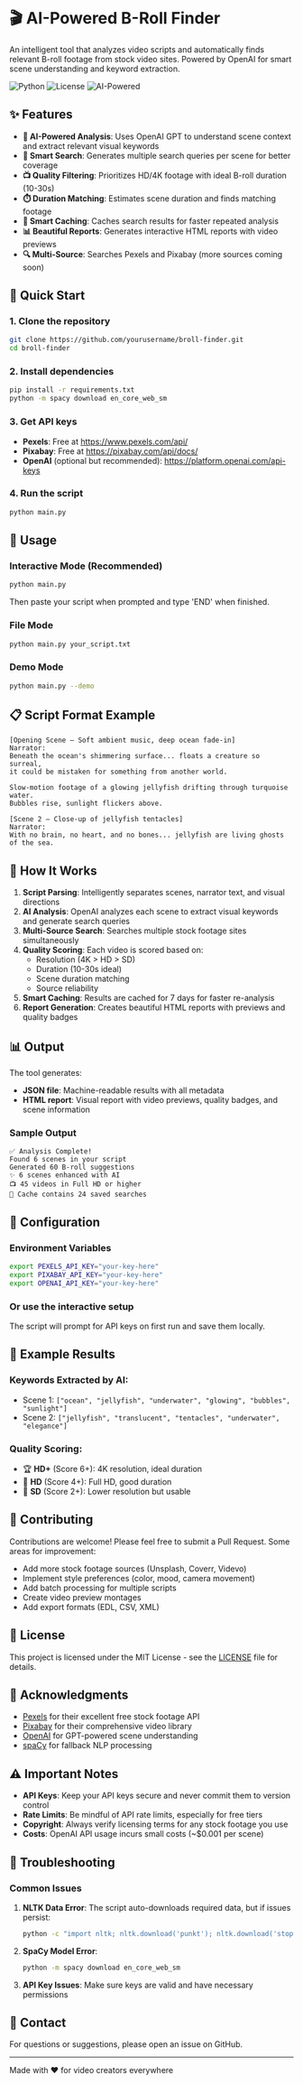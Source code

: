 # 🎬 AI-Powered B-Roll Finder

An intelligent tool that analyzes video scripts and automatically finds relevant B-roll footage from stock video sites. Powered by OpenAI for smart scene understanding and keyword extraction.

![Python](https://img.shields.io/badge/python-3.8+-blue.svg)
![License](https://img.shields.io/badge/license-MIT-green.svg)
![AI-Powered](https://img.shields.io/badge/AI-Powered-purple.svg)

## ✨ Features

- **🤖 AI-Powered Analysis**: Uses OpenAI GPT to understand scene context and extract relevant visual keywords
- **🎯 Smart Search**: Generates multiple search queries per scene for better coverage
- **📺 Quality Filtering**: Prioritizes HD/4K footage with ideal B-roll duration (10-30s)
- **⏱️ Duration Matching**: Estimates scene duration and finds matching footage
- **💾 Smart Caching**: Caches search results for faster repeated analysis
- **📊 Beautiful Reports**: Generates interactive HTML reports with video previews
- **🔍 Multi-Source**: Searches Pexels and Pixabay (more sources coming soon)

## 🚀 Quick Start

### 1. Clone the repository
```bash
git clone https://github.com/yourusername/broll-finder.git
cd broll-finder
```

### 2. Install dependencies
```bash
pip install -r requirements.txt
python -m spacy download en_core_web_sm
```

### 3. Get API keys
- **Pexels**: Free at https://www.pexels.com/api/
- **Pixabay**: Free at https://pixabay.com/api/docs/
- **OpenAI** (optional but recommended): https://platform.openai.com/api-keys

### 4. Run the script
```bash
python main.py
```

## 📝 Usage

### Interactive Mode (Recommended)
```bash
python main.py
```
Then paste your script when prompted and type 'END' when finished.

### File Mode
```bash
python main.py your_script.txt
```

### Demo Mode
```bash
python main.py --demo
```

## 📋 Script Format Example

```
[Opening Scene – Soft ambient music, deep ocean fade-in]
Narrator:
Beneath the ocean's shimmering surface... floats a creature so surreal, 
it could be mistaken for something from another world.

Slow-motion footage of a glowing jellyfish drifting through turquoise water. 
Bubbles rise, sunlight flickers above.

[Scene 2 – Close-up of jellyfish tentacles]
Narrator:
With no brain, no heart, and no bones... jellyfish are living ghosts of the sea.
```

## 🎯 How It Works

1. **Script Parsing**: Intelligently separates scenes, narrator text, and visual directions
2. **AI Analysis**: OpenAI analyzes each scene to extract visual keywords and generate search queries
3. **Multi-Source Search**: Searches multiple stock footage sites simultaneously
4. **Quality Scoring**: Each video is scored based on:
   - Resolution (4K > HD > SD)
   - Duration (10-30s ideal)
   - Scene duration matching
   - Source reliability
5. **Smart Caching**: Results are cached for 7 days for faster re-analysis
6. **Report Generation**: Creates beautiful HTML reports with previews and quality badges

## 📊 Output

The tool generates:
- **JSON file**: Machine-readable results with all metadata
- **HTML report**: Visual report with video previews, quality badges, and scene information

### Sample Output
```
✅ Analysis Complete!
Found 6 scenes in your script
Generated 60 B-roll suggestions
✨ 6 scenes enhanced with AI
📺 45 videos in Full HD or higher
💾 Cache contains 24 saved searches
```

## 🔧 Configuration

### Environment Variables
```bash
export PEXELS_API_KEY="your-key-here"
export PIXABAY_API_KEY="your-key-here"
export OPENAI_API_KEY="your-key-here"
```

### Or use the interactive setup
The script will prompt for API keys on first run and save them locally.

## 🎨 Example Results

### Keywords Extracted by AI:
- Scene 1: `["ocean", "jellyfish", "underwater", "glowing", "bubbles", "sunlight"]`
- Scene 2: `["jellyfish", "translucent", "tentacles", "underwater", "elegance"]`

### Quality Scoring:
- 🏆 **HD+** (Score 6+): 4K resolution, ideal duration
- 🥈 **HD** (Score 4+): Full HD, good duration
- 🥉 **SD** (Score 2+): Lower resolution but usable

## 🤝 Contributing

Contributions are welcome! Please feel free to submit a Pull Request. Some areas for improvement:

- Add more stock footage sources (Unsplash, Coverr, Videvo)
- Implement style preferences (color, mood, camera movement)
- Add batch processing for multiple scripts
- Create video preview montages
- Add export formats (EDL, CSV, XML)

## 📄 License

This project is licensed under the MIT License - see the [LICENSE](LICENSE) file for details.

## 🙏 Acknowledgments

- [Pexels](https://www.pexels.com/) for their excellent free stock footage API
- [Pixabay](https://pixabay.com/) for their comprehensive video library
- [OpenAI](https://openai.com/) for GPT-powered scene understanding
- [spaCy](https://spacy.io/) for fallback NLP processing

## ⚠️ Important Notes

- **API Keys**: Keep your API keys secure and never commit them to version control
- **Rate Limits**: Be mindful of API rate limits, especially for free tiers
- **Copyright**: Always verify licensing terms for any stock footage you use
- **Costs**: OpenAI API usage incurs small costs (~$0.001 per scene)

## 🐛 Troubleshooting

### Common Issues

1. **NLTK Data Error**: The script auto-downloads required data, but if issues persist:
   ```bash
   python -c "import nltk; nltk.download('punkt'); nltk.download('stopwords'); nltk.download('averaged_perceptron_tagger')"
   ```

2. **SpaCy Model Error**: 
   ```bash
   python -m spacy download en_core_web_sm
   ```

3. **API Key Issues**: Make sure keys are valid and have necessary permissions

## 📧 Contact

For questions or suggestions, please open an issue on GitHub.

---

Made with ❤️ for video creators everywhere